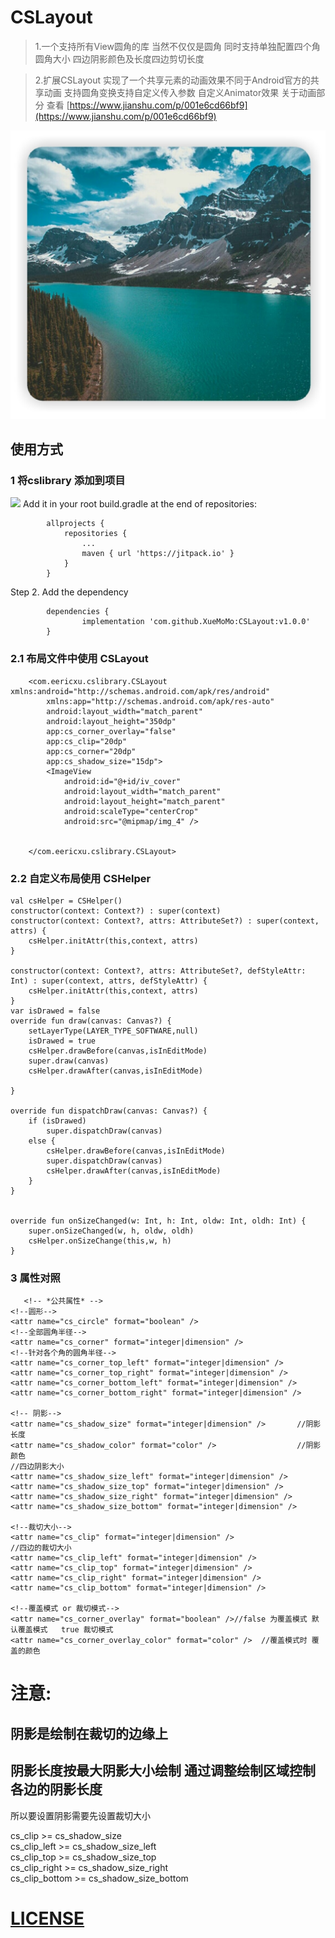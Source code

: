 # CSLayout
  >1.一个支持所有View圆角的库 当然不仅仅是圆角  同时支持单独配置四个角圆角大小 四边阴影颜色及长度四边剪切长度
  
  >2.扩展CSLayout 实现了一个共享元素的动画效果不同于Android官方的共享动画 支持圆角变换支持自定义传入参数 自定义Animator效果
  关于动画部分 查看 [https://www.jianshu.com/p/001e6cd66bf9](https://www.jianshu.com/p/001e6cd66bf9)
  
![圆角和阴影效果](/demoImg/1023565322.jpg)
## 使用方式 ##

### 1 将cslibrary 添加到项目 ###
[![](https://jitpack.io/v/XueMoMo/CSLayout.svg)](https://jitpack.io/#XueMoMo/CSLayout)
Add it in your root build.gradle at the end of repositories:

        	allprojects {
        		repositories {
        			...
        			maven { url 'https://jitpack.io' }
        		}
        	}
Step 2. Add the dependency
        
        	dependencies {
        	        implementation 'com.github.XueMoMo:CSLayout:v1.0.0'
        	}

### 2.1 布局文件中使用  CSLayout ###

        <com.eericxu.cslibrary.CSLayout xmlns:android="http://schemas.android.com/apk/res/android"
            xmlns:app="http://schemas.android.com/apk/res-auto"
            android:layout_width="match_parent"
            android:layout_height="350dp"
            app:cs_corner_overlay="false"
            app:cs_clip="20dp"
            app:cs_corner="20dp"
            app:cs_shadow_size="15dp">
            <ImageView
                android:id="@+id/iv_cover"
                android:layout_width="match_parent"
                android:layout_height="match_parent"
                android:scaleType="centerCrop"
                android:src="@mipmap/img_4" />
        
        
        </com.eericxu.cslibrary.CSLayout>

### 2.2 自定义布局使用  CSHelper ###
          
    val csHelper = CSHelper()
    constructor(context: Context?) : super(context)
    constructor(context: Context?, attrs: AttributeSet?) : super(context, attrs) {
        csHelper.initAttr(this,context, attrs)
    }
    
    constructor(context: Context?, attrs: AttributeSet?, defStyleAttr: Int) : super(context, attrs, defStyleAttr) {
        csHelper.initAttr(this,context, attrs)
    }
    var isDrawed = false
    override fun draw(canvas: Canvas?) {
        setLayerType(LAYER_TYPE_SOFTWARE,null)
        isDrawed = true
        csHelper.drawBefore(canvas,isInEditMode)
        super.draw(canvas)
        csHelper.drawAfter(canvas,isInEditMode)

    }

    override fun dispatchDraw(canvas: Canvas?) {
        if (isDrawed)
            super.dispatchDraw(canvas)
        else {
            csHelper.drawBefore(canvas,isInEditMode)
            super.dispatchDraw(canvas)
            csHelper.drawAfter(canvas,isInEditMode)
        }
    }


    override fun onSizeChanged(w: Int, h: Int, oldw: Int, oldh: Int) {
        super.onSizeChanged(w, h, oldw, oldh)
        csHelper.onSizeChange(this,w, h)
    }
### 3 属性对照 ###

       <!-- *公共属性* -->
    <!--圆形-->
    <attr name="cs_circle" format="boolean" />
    <!--全部圆角半径-->
    <attr name="cs_corner" format="integer|dimension" />
    <!--针对各个角的圆角半径-->
    <attr name="cs_corner_top_left" format="integer|dimension" />
    <attr name="cs_corner_top_right" format="integer|dimension" />
    <attr name="cs_corner_bottom_left" format="integer|dimension" />
    <attr name="cs_corner_bottom_right" format="integer|dimension" />

    <!-- 阴影-->
    <attr name="cs_shadow_size" format="integer|dimension" />       //阴影长度
    <attr name="cs_shadow_color" format="color" />                  //阴影颜色
    //四边阴影大小
    <attr name="cs_shadow_size_left" format="integer|dimension" />  
    <attr name="cs_shadow_size_top" format="integer|dimension" />
    <attr name="cs_shadow_size_right" format="integer|dimension" />
    <attr name="cs_shadow_size_bottom" format="integer|dimension" />

    <!--裁切大小-->
    <attr name="cs_clip" format="integer|dimension" />
    //四边的裁切大小
    <attr name="cs_clip_left" format="integer|dimension" />
    <attr name="cs_clip_top" format="integer|dimension" />
    <attr name="cs_clip_right" format="integer|dimension" />
    <attr name="cs_clip_bottom" format="integer|dimension" />

    <!--覆盖模式 or 裁切模式-->
    <attr name="cs_corner_overlay" format="boolean" />//false 为覆盖模式 默认覆盖模式   true 裁切模式
    <attr name="cs_corner_overlay_color" format="color" />  //覆盖模式时 覆盖的颜色
    

# 注意: #

 ## 阴影是绘制在裁切的边缘上 #
 ## 阴影长度按最大阴影大小绘制 通过调整绘制区域控制各边的阴影长度 ##
 所以要设置阴影需要先设置裁切大小
  
  cs_clip >= cs_shadow_size   
  cs_clip_left >= cs_shadow_size_left   
  cs_clip_top >= cs_shadow_size_top   
  cs_clip_right >= cs_shadow_size_right   
  cs_clip_bottom >= cs_shadow_size_bottom
  
     

# [LICENSE](/LICENSE)  #

